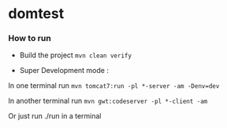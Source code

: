 # domtest

### How to run 

- Build the project `mvn clean verify`

- Super Development mode :

In one terminal run  `mvn tomcat7:run -pl *-server -am -Denv=dev`

In another terminal run `mvn gwt:codeserver -pl *-client -am`

Or just run ./run in a terminal
